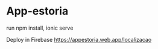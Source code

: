 # App-estoria

run npm install, ionic serve

Deploy in Firebase 
https://appestoria.web.app/localizacao
